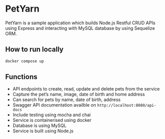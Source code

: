 # PetYarn
PetYarn is a sample application which builds Node.js Restful CRUD APIs using Express and interacting with MySQL database by using Sequelize ORM.

## How to run locally
```bash
docker compose up
```

## Functions
- API endpoints to create, read, update and delete pets from the service
- Capture the pet’s name, image, date of birth and home address
- Can search for pets by name, date of birth, address
- Swagger API documentation availble on `http://localhost:8080/api-docs`
- Include testing using mocha and chai
- Service is containerised using docker
- Database is using MySQL
- Service is built using Node.js

